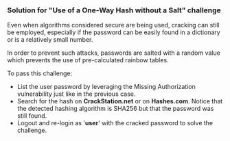 ### Solution for "Use of a One-Way Hash without a Salt" challenge

Even when algorithms considered secure are being used, cracking can still be employed, especially if the password can be easily found in a dictionary or is a relatively small number.

In order to prevent such attacks, passwords are salted with a random value which prevents the use of pre-calculated rainbow tables.


To pass this challenge: 

- List the user password by leveraging the Missing Authorization vulnerability just like in the previous case.
- Search for the hash on **CrackStation.net** or on **Hashes.com**. Notice that the detected hashing algorithm is SHA256 but that the password was still found.
- Logout and re-login as '**user**' with the cracked password to solve the challenge.

